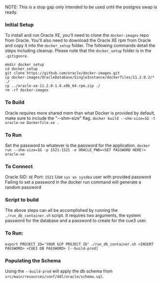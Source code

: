 
NOTE: This is a stop gap only intended to be used until the postgres swap is ready.


### Initial Setup
To install and run Oracle XE, you'll need to clone the `docker-images` repo from Oracle. You'll also
need to download the Oracle XE rpm from Oracle and copy it into the `docker_setup` folder.
The following commands detail the steps including cleanup. Please note that the `docker_setup` folder is in the
`.gitignore`.

```
mkdir docker_setup
cd docker_setup
git clone https://github.com/oracle/docker-images.git
cp docker-images/OracleDatabase/SingleInstance/dockerfiles/11.2.0.2/* ./
cp ../oracle-xe-11.2.0-1.0.x86_64.rpm.zip ./
rm -rf docker-images
```

### To Build
Oracle requires more shared mem than what Docker is provided by default, make sure to include the "--shm-size" flag.
`docker build --shm-size=1G -t oracle-xe Dockerfile.xe .`

### To Run
Set the password to whatever is the password for the application.
`docker run --shm-size=1G -p 1521:1521 -e ORACLE_PWD=<SET PASSWORD HERE!> oracle-xe`

### To Connect
Oracle SID: `XE`
Port: `1521`
Use `sys as sysdba` user with provided password
Failing to set a password in the docker run command will generate a random password

### Script to build
The above steps can all be accomplished by running the `./run_db_container.sh` script.
It requires two arguments, the system password for the database and a password to create for the cue3 user.

### To Run:
`export PROJECT_ID='YOUR GCP PROJECT ID'`
`./run_db_container.sh <INSERT PASSWORD> <CUE3 DB PASSWORD> [--build-prod]`

### Populating the Schema
Using the `--build-prod` will apply the db schema from `src/main/resources/conf/ddl/oracle/schema.sql`.
